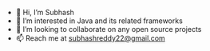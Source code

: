 - 👋 Hi, I’m Subhash
- 👀 I’m interested in Java and its related frameworks
- 💞️ I’m looking to collaborate on any open source projects
- 📫 Reach me at subhashreddy22@gmail.com

<!---
subhashreddy22/subhashreddy22 is a ✨ special ✨ repository because its `README.md` (this file) appears on your GitHub profile.
You can click the Preview link to take a look at your changes.
--->
